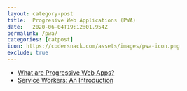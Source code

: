 ```yaml
---
layout: category-post
title:  Progresive Web Applications (PWA)
date:   2020-06-04T19:12:01.954Z
permalink: /pwa/
categories: [catpost]
icon: https://codersnack.com/assets/images/pwa-icon.png
exclude: true
---
```

 * [What are Progressive Web Apps?](/pwa-what-are/) 
 * [Service Workers: An Introduction](/pwa-service-workers-introduction/) 
